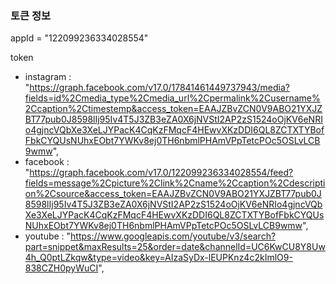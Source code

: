 ### 토큰 정보

appId = "122099236334028554"

token 
- instagram : "https://graph.facebook.com/v17.0/17841461449737943/media?fields=id%2Cmedia_type%2Cmedia_url%2Cpermalink%2Cusername%2Ccaption%2Ctimestemp&access_token=EAAJZBvZCN0V9ABO21YXJZBT77pub0J8598lIj95Iv4T5J3ZB3eZA0X6jNVStI2AP2zS1524oOjKV6eNRIo4gjncVQbXe3XeLJYPacK4CqKzFMqcF4HEwvXKzDDI6QL8ZCTXTYBofFbkCYQUsNUhxEObt7YWKv8ej0TH6nbmlPHAmVPpTetcPOc5OSLvLCB9wmw",
- facebook : "https://graph.facebook.com/v17.0/122099236334028554/feed?fields=message%2Cpicture%2Clink%2Cname%2Ccaption%2Cdescription%2Csource&access_token=EAAJZBvZCN0V9ABO21YXJZBT77pub0J8598lIj95Iv4T5J3ZB3eZA0X6jNVStI2AP2zS1524oOjKV6eNRIo4gjncVQbXe3XeLJYPacK4CqKzFMqcF4HEwvXKzDDI6QL8ZCTXTYBofFbkCYQUsNUhxEObt7YWKv8ej0TH6nbmlPHAmVPpTetcPOc5OSLvLCB9wmw",
- youtube : "https://www.googleapis.com/youtube/v3/search?part=snippet&maxResults=25&order=date&channelId=UC6KwCU8Y8Uw4h_Q0ptLZkqw&type=video&key=AIzaSyDx-lEUPKnz4c2kImlO9-838CZH0pyWuCI",